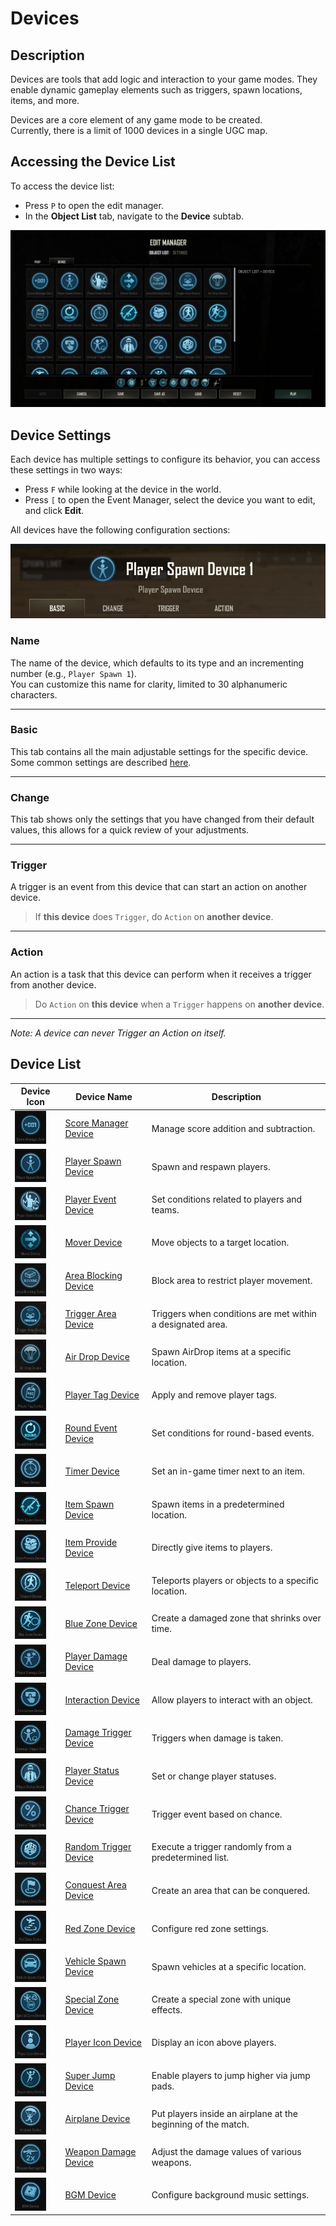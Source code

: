 # Devices

## Description

Devices are tools that add logic and interaction to your game modes.
They enable dynamic gameplay elements such as triggers, spawn locations, items, and more.

Devices are a core element of any game mode to be created.  
Currently, there is a limit of 1000 devices in a single UGC map.

## Accessing the Device List

To access the device list:

- Press `P` to open the edit manager.
- In the **Object List** tab, navigate to the **Device** subtab.

<img src="images/Device_List.png" alt="Device List" style="max-height: 550px"/>

## Device Settings

Each device has multiple settings to configure its behavior, you can access these settings in two ways:

- Press `F` while looking at the device in the world.
- Press `[` to open the Event Manager, select the device you want to edit, and click **Edit**.

All devices have the following configuration sections:

<img src="images/Device_Settings.png" alt="Device List" style="max-height: 550px"/>

### Name

The name of the device, which defaults to its type and an incrementing number (e.g., `Player Spawn 1`).  
You can customize this name for clarity, limited to 30 alphanumeric characters.

---

### Basic

This tab contains all the main adjustable settings for the specific device.  
Some common settings are described [here](Common_Device_Settings.md).

---

### Change

This tab shows only the settings that you have changed from their default values, this allows for a quick review of your adjustments.

---

### Trigger

A trigger is an event from this device that can start an action on another device.

> If **this device** does `Trigger`, do `Action` on **another device**.

---

### Action

An action is a task that this device can perform when it receives a trigger from another device.

> Do `Action` on **this device** when a `Trigger` happens on **another device**.

---

*Note: A device can never Trigger an Action on itself.*

## Device List

| Device Icon | Device Name          | Description |
|-------------|----------------------|-------------|
| <img src="images/DeviceIcons/Device_ScoreManager.png" alt="drawing" width="50"/> | [Score Manager Device](Device_ScoreManager.md) | Manage score addition and subtraction. |
| <img src="images/DeviceIcons/Device_PlayerSpawn.png" alt="drawing" width="50"/> | [Player Spawn Device](Device_PlayerSpawn.md)   | Spawn and respawn players. |
| <img src="images/DeviceIcons/Device_PlayerEvent.png" alt="drawing" width="50"/> | [Player Event Device](Device_PlayerEvent.md)   | Set conditions related to players and teams. |
| <img src="images/DeviceIcons/Device_Mover.png" alt="drawing" width="50"/> | [Mover Device](Device_Mover.md)                | Move objects to a target location. |
| <img src="images/DeviceIcons/Device_AreaBlocking.png" alt="drawing" width="50"/> | [Area Blocking Device](Device_AreaBlocking.md) | Block area to restrict player movement. |
| <img src="images/DeviceIcons/Device_TriggerArea.png" alt="drawing" width="50"/> | [Trigger Area Device](Device_TriggerArea.md)   | Triggers when conditions are met within a designated area. |
| <img src="images/DeviceIcons/Device_AirDrop.png" alt="drawing" width="50"/> | [Air Drop Device](Device_AirDrop.md)           | Spawn AirDrop items at a specific location. |
| <img src="images/DeviceIcons/Device_PlayerTag.png" alt="drawing" width="50"/> | [Player Tag Device](Device_PlayerTag.md)       | Apply and remove player tags. |
| <img src="images/DeviceIcons/Device_RoundEvent.png" alt="drawing" width="50"/> | [Round Event Device](Device_RoundEvent.md)     | Set conditions for round-based events. |
| <img src="images/DeviceIcons/Device_Timer.png" alt="drawing" width="50"/> | [Timer Device](Device_Timer.md)                | Set an in-game timer next to an item. |
| <img src="images/DeviceIcons/Device_ItemSpawn.png" alt="drawing" width="50"/> | [Item Spawn Device](Device_ItemSpawn.md)       | Spawn items in a predetermined location. |
| <img src="images/DeviceIcons/Device_ItemProvide.png" alt="drawing" width="50"/> | [Item Provide Device](Device_ItemProvide.md)   | Directly give items to players. |
| <img src="images/DeviceIcons/Device_Teleport.png" alt="drawing" width="50"/> | [Teleport Device](Device_Teleport.md)          | Teleports players or objects to a specific location. |
| <img src="images/DeviceIcons/Device_BlueZone.png" alt="drawing" width="50"/> | [Blue Zone Device](Device_BlueZone.md)         | Create a damaged zone that shrinks over time. |
| <img src="images/DeviceIcons/Device_PlayerDamage.png" alt="drawing" width="50"/> | [Player Damage Device](Device_PlayerDamage.md) | Deal damage to players. |
| <img src="images/DeviceIcons/Device_Interaction.png" alt="drawing" width="50"/> | [Interaction Device](Device_Interaction.md)    | Allow players to interact with an object. |
| <img src="images/DeviceIcons/Device_DamageTrigger.png" alt="drawing" width="50"/> | [Damage Trigger Device](Device_DamageTrigger.md) | Triggers when damage is taken. |
| <img src="images/DeviceIcons/Device_PlayerStatus.png" alt="drawing" width="50"/> | [Player Status Device](Device_PlayerStatus.md) | Set or change player statuses. |
| <img src="images/DeviceIcons/Device_ChanceTrigger.png" alt="drawing" width="50"/> | [Chance Trigger Device](Device_ChanceTrigger.md) | Trigger event based on chance. |
| <img src="images/DeviceIcons/Device_RandomTrigger.png" alt="drawing" width="50"/> | [Random Trigger Device](Device_RandomTrigger.md) | Execute a trigger randomly from a predetermined list. |
| <img src="images/DeviceIcons/Device_ConquestArea.png" alt="drawing" width="50"/> | [Conquest Area Device](Device_ConquestArea.md) | Create an area that can be conquered. |
| <img src="images/DeviceIcons/Device_RedZone.png" alt="drawing" width="50"/> | [Red Zone Device](Device_RedZone.md)           | Configure red zone settings. |
| <img src="images/DeviceIcons/Device_VehicleSpawn.png" alt="drawing" width="50"/> | [Vehicle Spawn Device](Device_VehicleSpawn.md) | Spawn vehicles at a specific location. |
| <img src="images/DeviceIcons/Device_SpecialZone.png" alt="drawing" width="50"/> | [Special Zone Device](Device_SpecialZone.md)   | Create a special zone with unique effects. |
| <img src="images/DeviceIcons/Device_PlayerIcon.png" alt="drawing" width="50"/> | [Player Icon Device](Device_PlayerIcon.md)     | Display an icon above players. |
| <img src="images/DeviceIcons/Device_SuperJump.png" alt="drawing" width="50"/> | [Super Jump Device](Device_SuperJump.md)       | Enable players to jump higher via jump pads. |
| <img src="images/DeviceIcons/Device_Airplane.png" alt="drawing" width="50"/> | [Airplane Device](Device_Airplane.md)          | Put players inside an airplane at the beginning of the match. |
| <img src="images/DeviceIcons/Device_WeaponDamage.png" alt="drawing" width="50"/> | [Weapon Damage Device](Device_WeaponDamage.md) | Adjust the damage values of various weapons. |
| <img src="images/DeviceIcons/Device_BGM.png" alt="drawing" width="50"/> | [BGM Device](Device_BGM.md)                    | Configure background music settings. |
